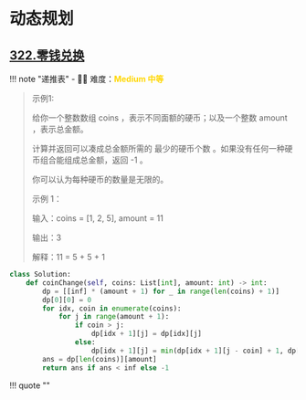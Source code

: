 # 动态规划

## [322.零钱兑换](https://leetcode.cn/problems/coin-change/description/?envType=study-plan-v2&envId=top-100-liked)

<!-- 所有文件名必须是该题目的英文名 -->

!!! note "递推表"
    <!-- 这里记载考察的数据结构、算法等 -->
    - 🔑🔑 难度：<span style = "color:gold; font-weight:bold">Medium 中等 </span>

<!-- <span style = "color:gold; font-weight:bold">Medium 中等 </span> 中等 -->
<!-- <span style = "color:crisma; font-weight:bold">High 困难</span> 困难 -->
<!-- <span style = "color:Green; font-weight:bold">Easy 简单</span> 简单 -->

<!-- 题目简介 -->


> 示例1:
> 
> 给你一个整数数组 coins ，表示不同面额的硬币；以及一个整数 amount ，表示总金额。
> 
> 计算并返回可以凑成总金额所需的 最少的硬币个数 。如果没有任何一种硬币组合能组成总金额，返回 -1 。
> 
> 你可以认为每种硬币的数量是无限的。
> 
> 示例 1：
> 
> 输入：coins = [1, 2, 5], amount = 11
> 
> 输出：3 
> 
> 解释：11 = 5 + 5 + 1
> 


```python
class Solution:
    def coinChange(self, coins: List[int], amount: int) -> int:
        dp = [[inf] * (amount + 1) for _ in range(len(coins) + 1)]
        dp[0][0] = 0
        for idx, coin in enumerate(coins):
            for j in range(amount + 1):
                if coin > j:
                    dp[idx + 1][j] = dp[idx][j]
                else:
                    dp[idx + 1][j] = min(dp[idx + 1][j - coin] + 1, dp[idx][j])
        ans = dp[len(coins)][amount]
        return ans if ans < inf else -1

```

!!! quote ""
